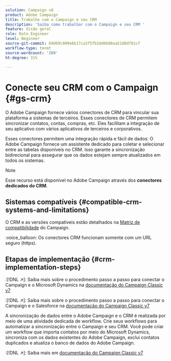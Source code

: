```yaml
---
solution: Campaign v8
product: Adobe Campaign
title: Trabalhe com o Campaign e seu CRM
description: 'Saiba como trabalhar com o Campaign e seu CRM '
feature: Visão geral
role: Data Engineer
level: Beginner
source-git-commit: 69d69c909e6b17ca3f5fb18d6680aa51d0d701cf
workflow-type: tm+mt
source-wordcount: '269'
ht-degree: 31%

---
```


# Conecte seu CRM com o Campaign {#gs-crm}

O Adobe Campaign fornece vários conectores de CRM para vincular sua plataforma a sistemas de terceiros. Esses conectores de CRM permitem sincronizar contatos, contas, compras, etc. Eles facilitam a integração de seu aplicativo com vários aplicativos de terceiros e corporativos.

Esses conectores permitem uma integração rápida e fácil de dados: O Adobe Campaign fornece um assistente dedicado para coletar e selecionar entre as tabelas disponíveis no CRM. Isso garante a sincronização bidirecional para assegurar que os dados estejam sempre atualizados em todos os sistemas.

>[!NOTE]
>
>Esse recurso está disponível no Adobe Campaign através dos **conectores dedicados do CRM**.

## Sistemas compatíveis {#compatible-crm-systems-and-limitations}

O CRM e as versões compatíveis estão detalhados na [Matriz de compatibilidade](../start/compatibility-matrix.md) do Campaign.

:voice_balloon: Os conectores CRM funcionam somente com um URL seguro (https).

## Etapas de implementação {#crm-implementation-steps}

:[!DNL :arrow_upper_right:]: Saiba mais sobre o procedimento passo a passo para conectar o Campaign e o Microsoft Dynamics na [documentação do Campaign Classic v7](https://experienceleague.adobe.com/docs/campaign-classic/using/getting-started/connectors/crm-connectors/crm-ms-dynamics.html?lang=en#microsoft-dynamics-implementation-steps)

:[!DNL :arrow_upper_right:]: Saiba mais sobre o procedimento passo a passo para conectar o Campaign e o Salesforce na [documentação do Campaign Classic v7](https://experienceleague.adobe.com/docs/campaign-classic/using/getting-started/connectors/crm-connectors/crm-sfdc.html?lang=en#getting-started)


A sincronização de dados entre o Adobe Campaign e o CRM é realizada por meio de uma atividade dedicada de workflow. Crie seus workflows para automatizar a sincronização entre o Campaign e seu CRM. Você pode criar um workflow que importa contatos por meio do Microsoft Dynamics, sincroniza com os dados existentes do Adobe Campaign, exclui contatos duplicados e atualiza o banco de dados do Adobe Campaign.

:[!DNL :arrow_upper_right:]: Saiba mais em [documentação do Campaign Classic v7](https://experienceleague.adobe.com/docs/campaign-classic/using/getting-started/connectors/crm-connectors/crm-data-sync.html?lang=en#getting-started)

